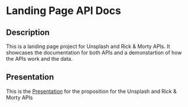 # Landing Page API Docs

## Description

This is a landing page project for Unsplash and Rick & Morty APIs. It showcases the documentation for both APIs and a demonstartion of how the APIs work and the data.

## Presentation

This is the [Presentation](https://docs.google.com/presentation/d/1zwGx_KAY9VhQvCI3ZhOqViWyk062P5y8bKd9wgFjj5A/edit?usp=sharing) for the proposition for the Unsplash and Rick & Morty APIs
